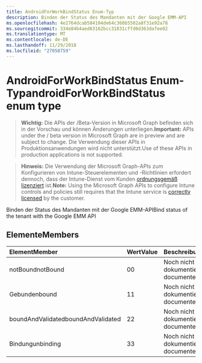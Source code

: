 ```yaml
---
title: AndroidForWorkBindStatus Enum-Typ
description: Binden der Status des Mandanten mit der Google EMM-API
ms.openlocfilehash: 4e2764dcab584104de64c360b5502a8f31e92a78
ms.sourcegitcommit: 334e84b4aed63162bcc31831cffd6d363dafee02
ms.translationtype: MT
ms.contentlocale: de-DE
ms.lasthandoff: 11/29/2018
ms.locfileid: "27058759"
---
```

# <a name="androidforworkbindstatus-enum-type"></a><span data-ttu-id="65ab1-103">AndroidForWorkBindStatus Enum-Typ</span><span class="sxs-lookup"><span data-stu-id="65ab1-103">androidForWorkBindStatus enum type</span></span>

> <span data-ttu-id="65ab1-104">**Wichtig:** Die APIs der /Beta-Version in Microsoft Graph befinden sich in der Vorschau und können Änderungen unterliegen.</span><span class="sxs-lookup"><span data-stu-id="65ab1-104">**Important:** APIs under the / beta version in Microsoft Graph are in preview and are subject to change.</span></span> <span data-ttu-id="65ab1-105">Die Verwendung dieser APIs in Produktionsanwendungen wird nicht unterstützt.</span><span class="sxs-lookup"><span data-stu-id="65ab1-105">Use of these APIs in production applications is not supported.</span></span>

> <span data-ttu-id="65ab1-106">**Hinweis:** Die Verwendung der Microsoft Graph-APIs zum Konfigurieren von Intune-Steuerelementen und -Richtlinien erfordert dennoch, dass der Intune-Dienst vom Kunden [ordnungsgemäß lizenziert](https://go.microsoft.com/fwlink/?linkid=839381) ist.</span><span class="sxs-lookup"><span data-stu-id="65ab1-106">**Note:** Using the Microsoft Graph APIs to configure Intune controls and policies still requires that the Intune service is [correctly licensed](https://go.microsoft.com/fwlink/?linkid=839381) by the customer.</span></span>

<span data-ttu-id="65ab1-107">Binden der Status des Mandanten mit der Google EMM-API</span><span class="sxs-lookup"><span data-stu-id="65ab1-107">Bind status of the tenant with the Google EMM API</span></span>
## <a name="members"></a><span data-ttu-id="65ab1-108">Elemente</span><span class="sxs-lookup"><span data-stu-id="65ab1-108">Members</span></span>
|<span data-ttu-id="65ab1-109">Element</span><span class="sxs-lookup"><span data-stu-id="65ab1-109">Member</span></span>|<span data-ttu-id="65ab1-110">Wert</span><span class="sxs-lookup"><span data-stu-id="65ab1-110">Value</span></span>|<span data-ttu-id="65ab1-111">Beschreibung</span><span class="sxs-lookup"><span data-stu-id="65ab1-111">Description</span></span>|
|:---|:---|:---|
|<span data-ttu-id="65ab1-112">notBound</span><span class="sxs-lookup"><span data-stu-id="65ab1-112">notBound</span></span>|<span data-ttu-id="65ab1-113">0</span><span class="sxs-lookup"><span data-stu-id="65ab1-113">0</span></span>|<span data-ttu-id="65ab1-114">Noch nicht dokumentiert</span><span class="sxs-lookup"><span data-stu-id="65ab1-114">Not yet documented</span></span>|
|<span data-ttu-id="65ab1-115">Gebunden</span><span class="sxs-lookup"><span data-stu-id="65ab1-115">bound</span></span>|<span data-ttu-id="65ab1-116">1</span><span class="sxs-lookup"><span data-stu-id="65ab1-116">1</span></span>|<span data-ttu-id="65ab1-117">Noch nicht dokumentiert</span><span class="sxs-lookup"><span data-stu-id="65ab1-117">Not yet documented</span></span>|
|<span data-ttu-id="65ab1-118">boundAndValidated</span><span class="sxs-lookup"><span data-stu-id="65ab1-118">boundAndValidated</span></span>|<span data-ttu-id="65ab1-119">2</span><span class="sxs-lookup"><span data-stu-id="65ab1-119">2</span></span>|<span data-ttu-id="65ab1-120">Noch nicht dokumentiert</span><span class="sxs-lookup"><span data-stu-id="65ab1-120">Not yet documented</span></span>|
|<span data-ttu-id="65ab1-121">Bindung</span><span class="sxs-lookup"><span data-stu-id="65ab1-121">unbinding</span></span>|<span data-ttu-id="65ab1-122">3</span><span class="sxs-lookup"><span data-stu-id="65ab1-122">3</span></span>|<span data-ttu-id="65ab1-123">Noch nicht dokumentiert</span><span class="sxs-lookup"><span data-stu-id="65ab1-123">Not yet documented</span></span>|





